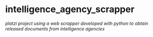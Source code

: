 # intelligence_agency_scrapper
 _platzi project using a web scrapper developed with python to obtain released documents from intelligence agencies_  
